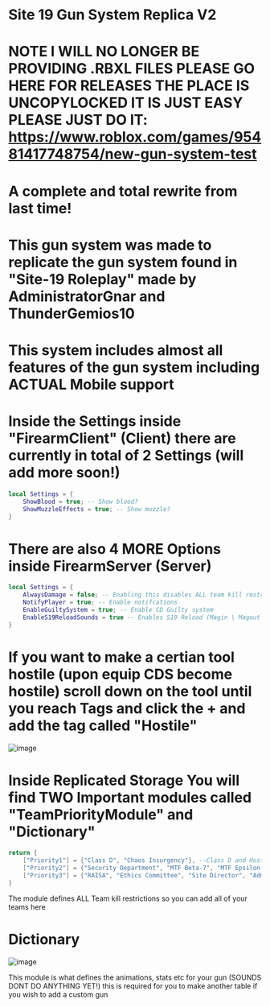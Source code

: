 # Site 19 Gun System Replica V2

# NOTE I WILL NO LONGER BE PROVIDING .RBXL FILES PLEASE GO HERE FOR RELEASES THE PLACE IS UNCOPYLOCKED IT IS JUST EASY PLEASE JUST DO IT: https://www.roblox.com/games/95481417748754/new-gun-system-test

# A complete and total rewrite from last time!

# This gun system was made to replicate the gun system found in "Site-19 Roleplay" made by AdministratorGnar and ThunderGemios10

# This system includes almost all features of the gun system including ACTUAL Mobile support

# Inside the Settings inside "FirearmClient" (Client) there are currently in total of 2 Settings (will add more soon!)

```lua
local Settings = {
	ShowBlood = true; -- Show blood?
	ShowMuzzleEffects = true; -- Show muzzle?
}
```
# There are also 4 MORE Options inside FirearmServer (Server)

```lua
local Settings = {
	AlwaysDamage = false; -- Enabling this disables ALL team kill restrictions
	NotifyPlayer = true; -- Enable notifcations
	EnableGuiltySystem = true; -- Enable CD Guilty system
	EnableS19ReloadSounds = true -- Enables S19 Reload (Magin \ Magout Sounds) + Mag Transparency else, Will revert to the normal single reload sound if there is one
}
```

# If you want to make a certian tool hostile (upon equip CDS become hostile) scroll down on the tool until you reach Tags and click the + and add the tag called "Hostile"
![image](https://github.com/user-attachments/assets/9fff060b-f70c-4142-ae45-18b5eab518e0)


# Inside Replicated Storage You will find TWO Important modules called "TeamPriorityModule" and "Dictionary"

```lua
return {
	["Priority1"] = {"Class D", "Chaos Insurgency"}, --Class D and Hostile teams
	["Priority2"] = {"Security Department", "MTF Beta-7", "MTF Epsilon-11", "MTF Nu-7", "Intelligence Agency", "Scientific Department", "Medical Department","Janitor"}, -- Normal foundation teams
	["Priority3"] = {"RAISA", "Ethics Committee", "Site Director", "Administrative Department", "MTF Omega-1", "MTF Alpha-1","Internal Security Department"} -- TK Foundation teams
}
```
The module defines ALL Team kill restrictions so you can add all of your teams here

# Dictionary
![image](https://github.com/user-attachments/assets/c6be13cd-3345-494a-84c0-c1f85f184e0f)

This module is what defines the animations, stats etc for your gun (SOUNDS DONT DO ANYTHING YET!) this is required for you to make another table if you wish to add a custom gun


